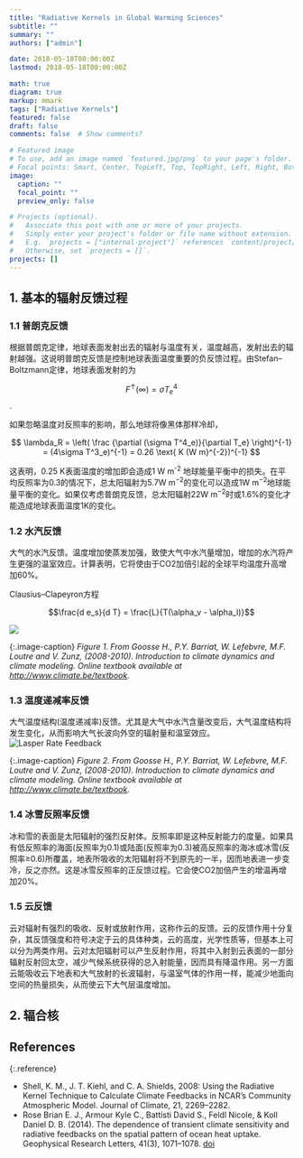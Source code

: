 ```yaml
---
title: "Radiative Kernels in Global Warming Sciences"
subtitle: ""
summary: ""
authors: ["admin"]

date: 2018-05-18T00:00:00Z
lastmod: 2018-05-18T00:00:00Z

math: true
diagram: true
markup: mmark
tags: ["Radiative Kernels"]
featured: false
draft: false
comments: false  # Show comments?

# Featured image
# To use, add an image named `featured.jpg/png` to your page's folder.
# Focal points: Smart, Center, TopLeft, Top, TopRight, Left, Right, BottomLeft, Bottom, BottomRight.
image:
  caption: ""
  focal_point: ""
  preview_only: false

# Projects (optional).
#   Associate this post with one or more of your projects.
#   Simply enter your project's folder or file name without extension.
#   E.g. `projects = ["internal-project"]` references `content/project/deep-learning/index.md`.
#   Otherwise, set `projects = []`.
projects: []
---
```



## 1. 基本的辐射反馈过程

### 1.1 普朗克反馈

根据普朗克定律，地球表面发射出去的辐射与温度有关，温度越高，发射出去的辐射越强。这说明普朗克反馈是控制地球表面温度重要的负反馈过程。由Stefan–Boltzmann定律，地球表面发射的为

$$F^\uparrow (\infty) = \sigma T^4_e$$.

如果忽略温度对反照率的影响，那么地球将像黑体那样冷却，

$$  \lambda_R = \left( \frac {\partial (\sigma T^4_e)}{\partial T_e} \right)^{-1} = (4\sigma T^3_e)^{-1} = 0.26 \text{ K (W m}^{-2})^{-1} $$ 

这表明，0.25 K表面温度的增加即会造成1 W m<sup>-2</sup> 地球能量平衡中的损失。在平均反照率为0.3的情况下，总太阳辐射为5.7$\text{W m}^{-2}$的变化可以造成1$\text{W m}^{-2}$地球能量平衡的变化。如果仅考虑普朗克反馈，总太阳辐射22$\text{W m}^{-2}$时或1.6%的变化才能造成地球表面温度1$\text{K}$的变化。

### 1.2 水汽反馈

大气的水汽反馈。温度增加使蒸发加强，致使大气中水汽量增加，增加的水汽将产生更强的温室效应。计算表明，它将使由于CO2加倍引起的全球平均温度升高增加60%。

Clausius–Clapeyron方程

$$\frac{d e_s}{d T} = \frac{L}{T(\alpha_v - \alpha_l)}$$

![](http://www.climate.be/textbook/images/image4x03.png)

{:.image-caption}
*Figure 1. From Goosse H., P.Y. Barriat, W. Lefebvre, M.F. Loutre and V. Zunz, (2008-2010). Introduction to climate dynamics and climate modeling. Online textbook available at http://www.climate.be/textbook.*

### 1.3 温度递减率反馈

大气温度结构(温度递减率)反馈。尤其是大气中水汽含量改变后，大气温度结构将发生变化，从而影响大气长波向外空的辐射量和温室效应。
![Lasper Rate Feedback](http://www.climate.be/textbook/images/image4x04.png)

{:.image-caption}
*Figure 2. From Goosse H., P.Y. Barriat, W. Lefebvre, M.F. Loutre and V. Zunz, (2008-2010). Introduction to climate dynamics and climate modeling. Online textbook available at http://www.climate.be/textbook.*

### 1.4 冰雪反照率反馈

冰和雪的表面是太阳辐射的强烈反射体。反照率即是这种反射能力的度量。如果具有低反照率的海面(反照率为0.1)或陆面(反照率为0.3)被高反照率的海冰或冰雪(反照率≥0.6)所覆盖，地表所吸收的太阳辐射将不到原先的一半，因而地表进一步变冷，反之亦然。这是冰雪反照率的正反馈过程。它会使CO2加倍产生的增温再增加20%。

### 1.5 云反馈

云对辐射有强烈的吸收、反射或放射作用，这称作云的反馈。云的反馈作用十分复杂，其反馈强度和符号决定于云的具体种类，云的高度，光学性质等，但基本上可以分为两类作用。云对太阳辐射可以产生反射作用，将其中入射到云表面的一部分辐射反射回太空，减少气候系统获得的总入射能量，因而具有降温作用。另一方面云能吸收云下地表和大气放射的长波辐射，与温室气体的作用一样，能减少地面向空间的热量损失，从而使云下大气层温度增加。

## 2. 辐合核




## References

{:.reference}
- Shell, K. M., J. T. Kiehl, and C. A. Shields, 2008: Using the Radiative Kernel Technique to Calculate Climate Feedbacks in NCAR’s Community Atmospheric Model. Journal of Climate, 21, 2269–2282.
- Rose Brian E. J., Armour Kyle C., Battisti David S., Feldl Nicole, & Koll Daniel D. B. (2014). The dependence of transient climate sensitivity and radiative feedbacks on the spatial pattern of ocean heat uptake. Geophysical Research Letters, 41(3), 1071–1078. [doi](https://doi.org/10.1002/2013GL058955)
